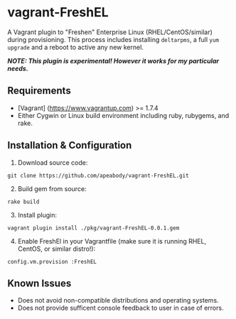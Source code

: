 # vagrant-FreshEL

A Vagrant plugin to "Freshen" Enterprise Linux (RHEL/CentOS/similar) during provisioning.  This process includes installing `deltarpms`, a full `yum upgrade` and a reboot to active any new kernel.

**_NOTE: This plugin is experimental!  However it works for my particular needs._**

## Requirements

- [Vagrant] (https://www.vagrantup.com) >= 1.7.4
- Either Cygwin or Linux build environment including ruby, rubygems, and rake.

## Installation & Configuration

1. Download source code:

  `git clone https://github.com/apeabody/vagrant-FreshEL.git`

2. Build gem from source:

  `rake build`

3. Install plugin:

  `vagrant plugin install ./pkg/vagrant-FreshEL-0.0.1.gem`

4. Enable FreshEl in your Vagrantfile (make sure it is running RHEL, CentOS, or similar distro!):

  `config.vm.provision :FreshEL`

## Known Issues

* Does not avoid non-compatible distributions and operating systems.
* Does not provide sufficent console feedback to user in case of errors.
